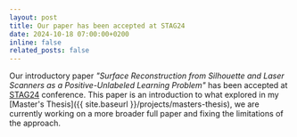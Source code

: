 ```yaml
---
layout: post
title: Our paper has been accepted at STAG24
date: 2024-10-18 07:00:00+0200
inline: false
related_posts: false
---
```


Our introductory paper _"Surface Reconstruction from Silhouette and Laser Scanners as a Positive-Unlabeled Learning Problem"_ has been accepted at [STAG24](https://www.stag-conference.org/2024/) conference.
This paper is an introduction to what explored in my [Master's Thesis]({{ site.baseurl }}/projects/masters-thesis), we are currently working on a more broader full paper and fixing the limitations of the approach.
